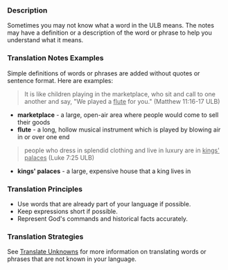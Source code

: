 
### Description

Sometimes you may not know what a word in the ULB means. The notes may have a definition or a description of the word or phrase to help you understand what it means.

### Translation Notes Examples

Simple definitions of words or phrases are added without quotes or sentence format. Here are examples:
>It is like children playing in the marketplace, who sit and call to one another and say, "We played a <u>flute</u> for you." (Matthew 11:16-17 ULB)

* **marketplace** - a large, open-air area where people would come to sell their goods
* **flute** - a long, hollow musical instrument which is played by blowing air in or over one end

>people who dress in splendid clothing and live in luxury are in <u>kings' palaces</u> (Luke 7:25 ULB)

* **kings' palaces**  - a large, expensive house that a king lives in

### Translation Principles

* Use words that are already part of your language if possible.
* Keep expressions short if possible.
* Represent God's commands and historical facts accurately.

### Translation Strategies

See [Translate Unknowns](../translate-unknown/01.md) for more information on translating words or phrases that are not known in your language.